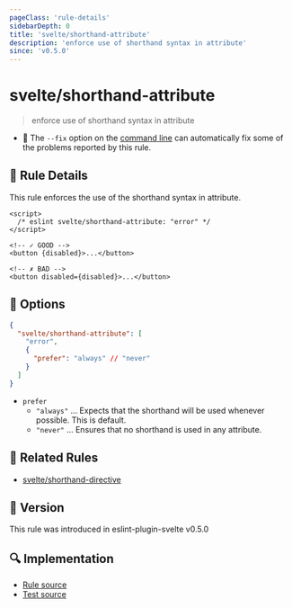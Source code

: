 ```yaml
---
pageClass: 'rule-details'
sidebarDepth: 0
title: 'svelte/shorthand-attribute'
description: 'enforce use of shorthand syntax in attribute'
since: 'v0.5.0'
---
```


# svelte/shorthand-attribute

> enforce use of shorthand syntax in attribute

- 🔧 The `--fix` option on the [command line](https://eslint.org/docs/user-guide/command-line-interface#fixing-problems) can automatically fix some of the problems reported by this rule.

## 📖 Rule Details

This rule enforces the use of the shorthand syntax in attribute.

<ESLintCodeBlock fix>

<!-- prettier-ignore-start -->

<!--eslint-skip-->

```svelte
<script>
  /* eslint svelte/shorthand-attribute: "error" */
</script>

<!-- ✓ GOOD -->
<button {disabled}>...</button>

<!-- ✗ BAD -->
<button disabled={disabled}>...</button>
```

<!-- prettier-ignore-end -->

</ESLintCodeBlock>

## 🔧 Options

```json
{
  "svelte/shorthand-attribute": [
    "error",
    {
      "prefer": "always" // "never"
    }
  ]
}
```

- `prefer`
  - `"always"` ... Expects that the shorthand will be used whenever possible. This is default.
  - `"never"` ... Ensures that no shorthand is used in any attribute.

## :couple: Related Rules

- [svelte/shorthand-directive]

[svelte/shorthand-directive]: ./shorthand-directive.md

## 🚀 Version

This rule was introduced in eslint-plugin-svelte v0.5.0

## 🔍 Implementation

- [Rule source](https://github.com/sveltejs/eslint-plugin-svelte/blob/main/packages/eslint-plugin-svelte/src/rules/shorthand-attribute.ts)
- [Test source](https://github.com/sveltejs/eslint-plugin-svelte/blob/main/packages/eslint-plugin-svelte/tests/src/rules/shorthand-attribute.ts)
